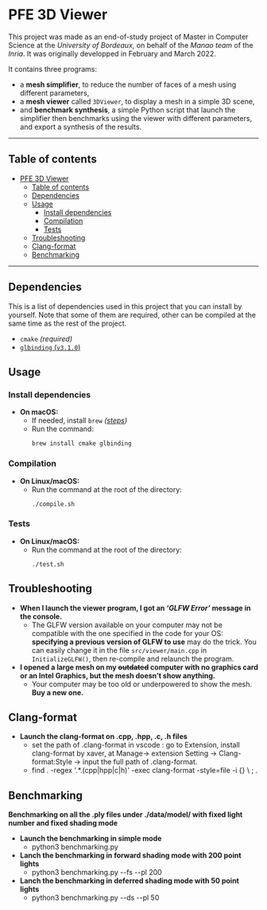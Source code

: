 # PFE 3D Viewer

This project was made as an end-of-study project of Master in Computer Science at the _University of Bordeaux_, on behalf of the _Manao team_ of the _Inria_. It was originally developped in February and March 2022.

It contains three programs:
- a **mesh simplifier**, to reduce the number of faces of a mesh using different parameters,
- a **mesh viewer** called `3DViewer`, to display a mesh in a simple 3D scene,
- and **benchmark synthesis**, a simple Python script that launch the simplifier then benchmarks using the viewer with different parameters, and export a synthesis of the results.

---

## Table of contents

- [PFE 3D Viewer](#pfe-3d-viewer)
	- [Table of contents](#table-of-contents)
	- [Dependencies](#dependencies)
	- [Usage](#usage)
		- [Install dependencies](#install-dependencies)
		- [Compilation](#compilation)
		- [Tests](#tests)
	- [Troubleshooting](#troubleshooting)
	- [Clang-format](#clang-format)
	- [Benchmarking](#benchmarking)

---

## Dependencies

This is a list of dependencies used in this project that you can install by yourself. Note that some of them are required, other can be compiled at the same time as the rest of the project.

- `cmake` _(required)_
- [`glbinding` (`v3.1.0`)](https://github.com/cginternals/glbinding/releases/tag/v3.1.0)

## Usage

### Install dependencies

- **On macOS:**
	- If needed, install `brew` _([steps](https://docs.brew.sh/Installation))_
	- Run the command:
		```
		brew install cmake glbinding
		```

### Compilation

- **On Linux/macOS:**
	- Run the command at the root of the directory:
		```
		./compile.sh
		```

### Tests

- **On Linux/macOS:**
	- Run the command at the root of the directory:
		```
		./test.sh
		```

## Troubleshooting

- **When I launch the viewer program, I got an _‘GLFW Error’_ message in the console.**
	- The GLFW version available on your computer may not be compatible with the one specified in the code for your OS: **specifying a previous version of GLFW to use** may do the trick. You can easily change it in the file `src/viewer/main.cpp` in `InitializeGLFW()`, then re-compile and relaunch the program.
- **I opened a large mesh on my ~~outdated~~ computer with no graphics card or an Intel Graphics, but the mesh doesn’t show anything.**
	- Your computer may be too old or underpowered to show the mesh. **Buy a new one.**


## Clang-format

- **Launch the clang-format on .cpp, .hpp, .c, .h files**
  - set the path of .clang-format in vscode : go to Extension, install clang-format by xaver, at Manage-> extension Setting -> Clang-format:Style -> input the full path of .clang-format.
  - find . -regex '.*\.\(cpp\|hpp\|c\|h\)' -exec clang-format -style=file -i {} \ ; .  


## Benchmarking

**Benchmarking on all the .ply files under ./data/model/ with fixed light number and fixed shading mode**

- **Launch the benchmarking in simple mode**
  - python3  benchmarking.py
- **Lanch the benchmarking in forward shading mode with 200 point lights**
  - python3 benchmarking.py --fs --pl 200
- **Lanch the benchmarking in deferred shading mode with 50 point lights**
  - python3 benchmarking.py --ds --pl 50